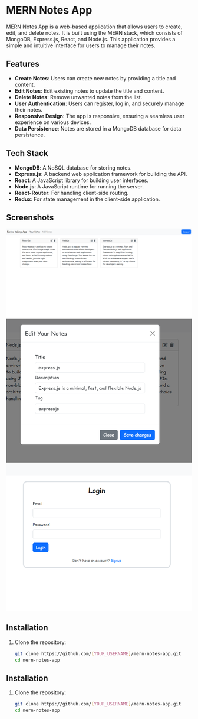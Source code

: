 # MERN Notes App

MERN Notes App is a web-based application that allows users to create, edit, and delete notes. It is built using the MERN stack, which consists of MongoDB, Express.js, React, and Node.js. This application provides a simple and intuitive interface for users to manage their notes.

## Features

- **Create Notes**: Users can create new notes by providing a title and content.
- **Edit Notes**: Edit existing notes to update the title and content.
- **Delete Notes**: Remove unwanted notes from the list.
- **User Authentication**: Users can register, log in, and securely manage their notes.
- **Responsive Design**: The app is responsive, ensuring a seamless user experience on various devices.
- **Data Persistence**: Notes are stored in a MongoDB database for data persistence.

## Tech Stack

- **MongoDB**: A NoSQL database for storing notes.
- **Express.js**: A backend web application framework for building the API.
- **React**: A JavaScript library for building user interfaces.
- **Node.js**: A JavaScript runtime for running the server.
- **React-Router**: For handling client-side routing.
- **Redux**: For state management in the client-side application.

## Screenshots

![Home Page](Screenshots/1.png)
![Note Editor](Screenshots/2.png)
![Registration Page](Screenshots/3.png)

## Installation

1. Clone the repository:
   ```sh
   git clone https://github.com/[YOUR_USERNAME]/mern-notes-app.git
   cd mern-notes-app

## Installation

1. Clone the repository:
   ```sh
   git clone https://github.com/[YOUR_USERNAME]/mern-notes-app.git
   cd mern-notes-app
